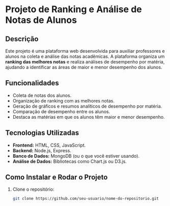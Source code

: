 # Projeto de Ranking e Análise de Notas de Alunos

## Descrição
Este projeto é uma plataforma web desenvolvida para auxiliar professores e alunos na coleta e análise das notas acadêmicas. A plataforma organiza um **ranking das melhores notas** e realiza análises de desempenho por matéria, ajudando a identificar as áreas de maior e menor desempenho dos alunos.

## Funcionalidades
- Coleta de notas dos alunos.
- Organização de ranking com as melhores notas.
- Geração de gráficos e resumos analíticos de desempenho por matéria.
- Comparação de desempenho entre os alunos.
- Destaca as matérias em que os alunos têm maior e menor desempenho.

## Tecnologias Utilizadas
- **Frontend:** HTML, CSS, JavaScript.
- **Backend:** Node.js, Express.
- **Banco de Dados:** MongoDB (ou o que você estiver usando).
- **Análise de Dados:** Bibliotecas como Chart.js ou D3.js.

## Como Instalar e Rodar o Projeto

1. Clone o repositório:
   ```bash
   git clone https://github.com/seu-usuario/nome-do-repositorio.git
